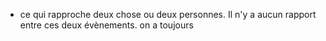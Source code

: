 - ce qui rapproche deux chose ou deux personnes. Il n'y a aucun rapport entre ces deux évènements. on a toujours